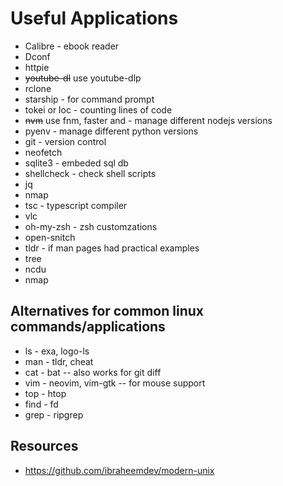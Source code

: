 # Useful Applications

* Calibre - ebook reader
* Dconf
* httpie
* ~~youtube-dl~~ use youtube-dlp
* rclone
* starship - for command prompt
* tokei or loc - counting lines of code
* ~~nvm~~ use fnm, faster and - manage different nodejs versions
* pyenv - manage different python versions
* git - version control
* neofetch
* sqlite3 - embeded sql db
* shellcheck - check shell scripts
* jq
* nmap
* tsc - typescript compiler
* vlc
* oh-my-zsh - zsh customzations
* open-snitch 
* tldr - if man pages had practical examples
* tree
* ncdu
* nmap

## Alternatives for common linux commands/applications

* ls - exa, logo-ls
* man - tldr, cheat
* cat - bat -- also works for git diff
* vim - neovim, vim-gtk -- for mouse support
* top - htop
* find - fd
* grep - ripgrep

## Resources
* https://github.com/ibraheemdev/modern-unix
